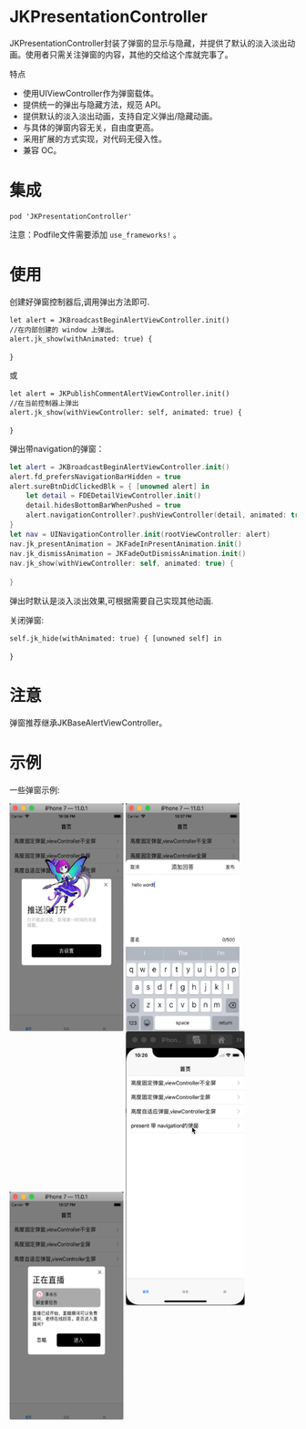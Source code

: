 # JKPresentationController
JKPresentationController封装了弹窗的显示与隐藏，并提供了默认的淡入淡出动画。使用者只需关注弹窗的内容，其他的交给这个库就完事了。

特点
* 使用UIViewController作为弹窗载体。
* 提供统一的弹出与隐藏方法，规范 API。
* 提供默认的淡入淡出动画，支持自定义弹出/隐藏动画。
* 与具体的弹窗内容无关，自由度更高。
* 采用扩展的方式实现，对代码无侵入性。
* 兼容 OC。

# 集成

```
pod 'JKPresentationController'
```

注意：Podfile文件需要添加 `use_frameworks!` 。

# 使用

创建好弹窗控制器后,调用弹出方法即可.
```
let alert = JKBroadcastBeginAlertViewController.init()
//在内部创建的 window 上弹出。
alert.jk_show(withAnimated: true) {

}
```
或
```
let alert = JKPublishCommentAlertViewController.init()
//在当前控制器上弹出
alert.jk_show(withViewController: self, animated: true) {

}
```
弹出带navigation的弹窗：

```swift
let alert = JKBroadcastBeginAlertViewController.init()
alert.fd_prefersNavigationBarHidden = true
alert.sureBtnDidClickedBlk = { [unowned alert] in
    let detail = FDEDetailViewController.init()
    detail.hidesBottomBarWhenPushed = true
    alert.navigationController?.pushViewController(detail, animated: true)
}
let nav = UINavigationController.init(rootViewController: alert)
nav.jk_presentAnimation = JKFadeInPresentAnimation.init()
nav.jk_dismissAnimation = JKFadeOutDismissAnimation.init()
nav.jk_show(withViewController: self, animated: true) {

}
```

弹出时默认是淡入淡出效果,可根据需要自己实现其他动画.

关闭弹窗:
```
self.jk_hide(withAnimated: true) { [unowned self] in

}
```

# 注意
弹窗推荐继承JKBaseAlertViewController。

# 示例

一些弹窗示例:

<img src="https://raw.githubusercontent.com/xq-120/cloudImage/master/pictures/20200315223637.png" alt="图片替换文本" width="200" height="400" align="middle" />

<img src="https://raw.githubusercontent.com/xq-120/cloudImage/master/pictures/20200315223713.png" alt="图片替换文本" width="200" height="400" align="middle" />

<img src="https://raw.githubusercontent.com/xq-120/cloudImage/master/pictures/20200315223732.png" alt="图片替换文本" width="200" height="400" align="middle" />

<img src="https://raw.githubusercontent.com/xq-120/cloudImage/master/pictures/%E5%B8%A6%E5%AF%BC%E8%88%AA%E6%A0%8F%E5%BC%B9%E7%AA%97.gif" style="zoom:80%;" />

